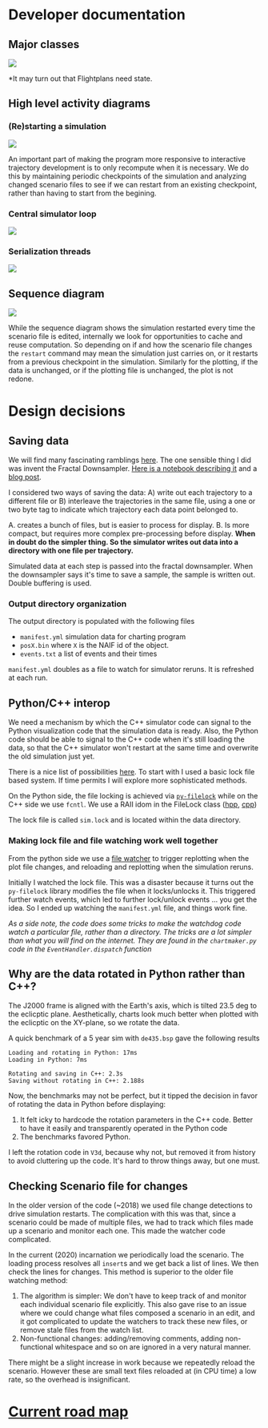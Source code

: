# Developer documentation

## Major classes
![](uml/png/classes.png)

*It may turn out that Flightplans need state.

## High level activity diagrams

### (Re)starting a simulation
![](uml/png/startup.png)

An important part of making the program more responsive to interactive
trajectory development is to only recompute when it is necessary. We do this by
maintaining periodic checkpoints of the simulation and analyzing changed
scenario files to see if we can restart from an existing checkpoint, rather than
having to start from the begining.

### Central simulator loop
![](uml/png/simulatorloop.png)

### Serialization threads
![](uml/png/serialize.png)


## Sequence diagram

![](uml/png/sequence.png)

While the sequence diagram shows the simulation restarted every time the
scenario file is edited, internally we look for opportunities to
cache and reuse computation. So depending on if and how the scenario file
changes the `restart` command may mean the simulation just carries on, or it
restarts from a previous checkpoint in the simulation. Similarly for the
plotting, if the data is unchanged, or if the plotting file is unchanged, the
plot is not redone.


# Design decisions

## Saving data

We will find many fascinating ramblings [here](dev). The one sensible thing I
did was invent the Fractal Downsampler. [Here is a notebook describing
it](dev/adaptive-display-points.ipynb) and a [blog
post](https://kaushikghose.wordpress.com/2017/11/25/adaptively-downsampling-a-curve/).

I considered two ways of saving the data: A) write out each trajectory to a
different file or B) interleave the trajectories in the same file, using a one
or two byte tag to indicate which trajectory each data point belonged to. 

A. creates a bunch of files, but is easier to process for display. B. Is more
compact, but requires more complex pre-processing before display. **When in doubt
do the simpler thing. So the simulator writes out data into a directory with one
file per trajectory.**

Simulated data at each step is passed into the fractal downsampler. When the
downsampler says it's time to save a sample, the sample is written out. Double
buffering is used.

### Output directory organization
The output directory is populated with the following files 
- `manifest.yml` simulation data for charting program
- `posX.bin` where `X` is the NAIF id of the object.
- `events.txt` a list of events and their times

`manifest.yml` doubles as a file to watch for simulator reruns. It is refreshed
at each run.

## Python/C++ interop
We need a mechanism by which the C++ simulator code can signal to the Python
visualization code that the simulation data is ready. Also, the Python code
should be able to signal to the C++ code when it's still loading the data, so
that the C++ simulator won't restart at the same time and overwrite the old
simulation just yet.

There is a nice list of possibilities [here][so-ipc]. To start with I used a
basic lock file based system. If time permits I will explore more sophisticated
methods. 

[so-ipc]: https://softwareengineering.stackexchange.com/a/262932/108304

On the Python side, the file locking is achieved via
[`py-filelock`](https://pypi.org/project/filelock/) while on the C++ side we use
`fcntl`. We use a RAII idom in the FileLock class
([hpp](https://github.com/kghose/groho/tree/master/src/simulator/filelock.hpp),
[cpp](https://github.com/kghose/groho/tree/non-interactive/src/simulator/filelock.cpp))

The lock file is called `sim.lock` and is located within the data directory.

### Making lock file and file watching work well together
From the python side we use a [file watcher](https://pypi.org/project/watchdog/)
to trigger replotting when the plot file changes, and reloading and replotting
when the simulation reruns.

Initially I watched the lock file. This was a disaster because it turns out the
`py-filelock` library modifies the file when it locks/unlocks it. This triggered
further watch events, which led to further lock/unlock events ... you get the
idea. So I ended up watching the `manifest.yml` file, and things work fine.

_As a side note, the code does some tricks to make the watchdog code watch a
particular file, rather than a directory. The tricks are a lot simpler than what
you will find on the internet. They are found in the `chartmaker.py` code in the
`EventHandler.dispatch` function_


## Why are the data rotated in Python rather than C++?
The J2000 frame is aligned with the Earth's axis, which is tilted 23.5 deg to the
eclicptic plane. Aesthetically, charts look much better when plotted with the
eclicptic on the XY-plane, so we rotate the data.

A quick benchmark of a 5 year sim with `de435.bsp` gave the following results

```
Loading and rotating in Python: 17ms
Loading in Python: 7ms

Rotating and saving in C++: 2.3s 
Saving without rotating in C++: 2.188s
```

Now, the benchmarks may not be perfect, but it tipped the decision in favor of
rotating the data in Python before displaying:

1. It felt icky to hardcode the rotation parameters in the C++ code. Better to
   have it easily and transparently operated in the Python code
2. The benchmarks favored Python.

I left the rotation code in `V3d`, because why not, but removed it from history
to avoid cluttering up the code. It's hard to throw things away, but one must.

## Checking Scenario file for changes

In the older version of the code (~2018) we used file change detections to drive
simulation restarts. The complication with this was that, since a scenario could
be made of multiple files, we had to track which files made up a scenario and
monitor each one. This made the watcher code complicated.

In the current (2020) incarnation we periodically load the scenario. The loading
process resolves all `insert`s and we get back a list of lines. We then check
the lines for changes. This method is superior to the older file watching method: 

1. The algorithm is simpler: We don't have to keep track of and monitor each
   individual scenario file explicitly. This also gave rise to an issue where we
   could change what files composed a scenario in an edit, and it got
   complicated to update the watchers to track these new files, or remove stale
   files from the watch list.
2. Non-functional changes: adding/removing comments, adding non-functional
   whitespace and so on are ignored in a very natural manner. 

There might be a slight increase in work because we repeatedly reload the
scenario. However these are small text files reloaded at (in CPU time) a low
rate, so the overhead is insignificant.

# [Current road map](roadmap.md)